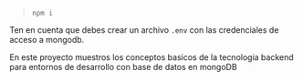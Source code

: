 
> `npm i`

Ten en cuenta que debes crear un archivo `.env` con las credenciales de acceso a mongodb.
 
 En este proyecto  muestros los conceptos basicos de la tecnologia backend para entornos de desarrollo con base de datos en mongoDB
